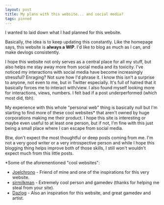 ```yaml
---
layout: post
title: My plans with this website... and social media?
tags: pinned
---
```


I wanted to laid down what I had planned for this website. 

Basically, the idea is to keep updating this constantly. Like the homepage says, this website is **always a WIP**. I'd like to blog as much as I can, and make devlogs consistently.

I hope this website not only serves as a central place for all my stuff, but also helps me stay away more from social media and its toxicity. I've noticed my interactions with social media have become increasingly stressful? Enraging? Not sure how I'd phrase it. I know this isn't a surprise to anyone, not even to me, but in Twitter especially. It's full of hatred that it basically forces me to interact with/view. I also found myself looking more for interactions, views, numbers. I felt bad if a post underperformed (which most did, tbh).

My experience with this whole "personal web" thing is basically null but I'm starting to find more of these cool websites* that aren't owned by huge corporations making me their product. I hope this site is interesting or maybe even useful to at least one person, but if not, I'm fine with this just being a small place where I can escape from social media.

Btw, don't expect the most thoughtful or deep posts coming from me. I'm not a very good writer or a very introspective person and while I hope this blogging thing helps improve both of those skills, I still won't wouldn't expect much from this little posts.

*Some of the aforementioned "cool websites":

- [Joelchrono](https://joelchrono.xyz/) - Friend of mine and one of the inspirations for this very website.
- [sirmilkman](https://www.sirmilkman.com/) - Extremely cool person and gamedev (thanks for helping me steal from your site).
- [Dazlog](https://www.dazlog.com/) - Also an inspiration for this website, and great gamedev and artist.